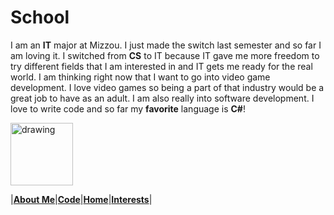 # School

I am an **IT** major at Mizzou. I just made the switch last semester and so far I am loving it. 
I switched from **CS** to IT because IT gave me more freedom to try different fields that I am interested in and IT gets me ready for the real world.
I am thinking right now that I want to go into video game development. I love video games so being a part of that industry would be a great job to have as an adult. 
I am also really into software development. I love to write code and so far my **favorite** language is **C#**!

<img src = "/Pictures/C#.png" alt = "drawing" width = "100"/>


|[**About Me**](/AboutMe.md)|[**Code**](/Code.md)|[**Home**](/README.md)|[**Interests**](Interests.md)|
